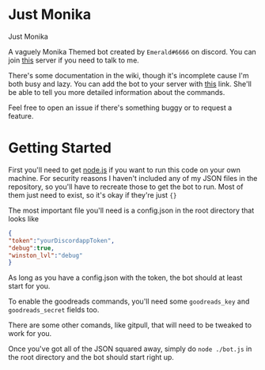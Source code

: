 # Just Monika
 Just Monika


A vaguely Monika Themed bot created by `Emerald#6666` on discord. You can join [this](https://discord.gg/Jm7GFAT) server if you need to talk to me. 

There's some documentation in the wiki, though it's incomplete cause I'm both busy and lazy. You can add the bot to your server with [this](https://discordapp.com/oauth2/authorize?&client_id=543307204644700170&scope=bot&permissions=134537286) link. She'll be able to tell you more detailed information about the commands.

Feel free to open an issue if there's something buggy or to request a feature.

# Getting Started

First you'll need to get [node.js](https://nodejs.org/en/download/) if you want to run this code on your own machine. For security reasons I haven't included any of my JSON files in the repository, so you'll have to recreate those to get the bot to run. Most of them just need to exist, so it's okay if they're just ```{}```

The most important file you'll need is a config.json in the root directory that looks like 

```json
{
"token":"yourDiscordappToken",
"debug":true,
"winston_lvl":"debug"
}
```

As long as you have a config.json with the token, the bot should at least start for you.

To enable the goodreads commands, you'll need some ```goodreads_key``` and ```goodreads_secret``` fields too.

There are some other comands, like gitpull, that will need to be tweaked to work for you.

Once you've got all of the JSON squared away, simply do `node ./bot.js` in the root directory and the bot should start right up. 

